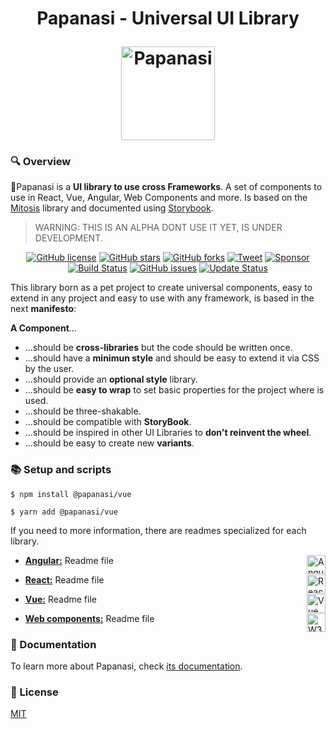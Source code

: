 <h1 align="center">
  <p align="center">Papanasi - Universal UI Library</p>
  <a href="#"><img src="https://raw.githubusercontent.com/CKGrafico/Papanasi/docs/resources/logo.png"  width="150" alt="Papanasi"></a>
</h1>

### 🔍 Overview

🥯Papanasi is a **UI library to use cross Frameworks**. A set of components to use in React, Vue, Angular, Web Components and more. Is based on the [Mitosis](https://github.com/BuilderIO/mitosis) library and documented using [Storybook](https://storybook.js.org/).

> WARNING: THIS IS AN ALPHA DONT USE IT YET, IS UNDER DEVELOPMENT.

<p align="center">
  <a href="https://github.com/CKGrafico/Papanasi/blob/main/LICENSE"><img src="https://img.shields.io/github/license/CKGrafico/Papanasi.svg?logo=creative%20commons&color=8FBFA9&logoColor=FFFFFF" alt="GitHub license" /></a>
  <a href="https://github.com/CKGrafico/Papanasi/network"><img src="https://img.shields.io/github/stars/CKGrafico/Papanasi.svg?logo=verizon&color=4D8C6F" alt="GitHub stars" /></a>
  <a href="https://github.com/CKGrafico/Papanasi/network"><img src="https://img.shields.io/github/forks/CKGrafico/Papanasi.svg?logo=github&color=38A3A5" alt="GitHub forks" /></a>
  <a href="https://twitter.com/CKGrafico"><img src="https://img.shields.io/badge/Tweet-project?logo=twitter&color=00acee&logoColor=FFFFFF" alt="Tweet" /></a>
  <a href="https://github.com/sponsors/CKGrafico"><img src="https://img.shields.io/badge/Support-project?logo=ko-fi&color=ea4aaa&logoColor=FFFFFF" alt="Sponsor" /></a>
  <a href="https://travis-ci.org/CKGrafico/Papanasi"><img src="https://travis-ci.org/CKGrafico/Papanasi.svg?logo=travis&branch=basic" alt="Build Status" /></a>
  <a href="https://github.com/CKGrafico/Papanasi/issues"><img src="https://img.shields.io/github/issues/CKGrafico/Papanasi.svg?logo=codeigniter&logoColor=FFFFFF" alt="GitHub issues" /></a>
  <a href="https://github.com/CKGrafico/Papanasi/releases"><img src="https://img.shields.io/badge/Update%20status-Frequently-009C7C?logo=git&logoColor=FFFFFF" alt="Update Status" /></a>

</p>

This library born as a pet project to create universal components, easy to extend in any project and easy to use with any framework, is based in the next **manifesto**:

**A Component**...
* ...should be **cross-libraries** but the code should be written once.
* ...should have a **minimun style** and should be easy to extend it via CSS by the user.
* ...should provide an **optional style** library.
* ...should be **easy to wrap** to set basic properties for the project where is used.
* ...should be three-shakable.
* ...should be compatible with **StoryBook**.
* ...should be inspired in other UI Libraries to **don't reinvent the wheel**.
* ...should be easy to create new **variants**.

### 📚 Setup and scripts

```shell
$ npm install @papanasi/vue
```

```shell
$ yarn add @papanasi/vue
```

If you need to more information, there are readmes specialized for each library.
* **[Angular:](https://github.com/CKGrafico/papanasi/blob/main/packages/angular/README.md)** Readme file<img src="https://cdn.svgporn.com/logos/angular-icon.svg" align="right" width="30" title="Angular">

* **[React:](https://github.com/CKGrafico/papanasi/blob/main/packages/angular/README.md)** Readme file<img src="https://cdn.svgporn.com/logos/react.svg" align="right" width="30" title="React">

* **[Vue:](https://github.com/CKGrafico/papanasi/blob/main/packages/angular/README.md)** Readme file<img src="https://cdn.svgporn.com/logos/vue.svg" align="right" width="30" title="Vue">

* **[Web components:](https://github.com/CKGrafico/papanasi/blob/main/packages/angular/README.md)** Readme file<img src="https://cdn.svgporn.com/logos/w3c.svg" align="right" width="30" title="W3C">

### 📗 Documentation

To learn more about Papanasi, check [its documentation](#).

### 📃 License

[MIT](http://opensource.org/licenses/MIT)

